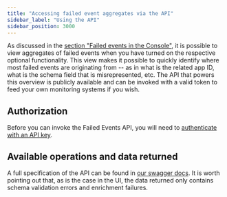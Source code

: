 ```yaml
---
title: "Accessing failed event aggregates via the API"
sidebar_label: "Using the API"
sidebar_position: 3000
---
```


As discussed in the [section "Failed events in the Console"](/docs/data-product-studio/data-quality/failed-events/monitoring-failed-events/ui/index.md), it is possible to view aggregates of failed events when you have turned on the respective optional functionality. This view makes it possible to quickly identify where most failed events are originating from -- as in what is the related app ID, what is the schema field that is misrepresented, etc. The API that powers this overview is publicly available and can be invoked with a valid token to feed your own monitoring systems if you wish.

## Authorization

Before you can invoke the Failed Events API, you will need to [authenticate with an API key](/docs/using-the-snowplow-console/managing-console-api-authentication/index.md).


## Available operations and data returned

A full specification of the API can be found in [our swagger docs](https://console.snowplowanalytics.com/api/msc/v1/docs/index.html?url=/api/msc/v1/docs/docs.yaml#/Metrics/getOrganizationsOrganizationidMetricsV1PipelinesPipelineidFailed-events). It is worth pointing out that, as is the case in the UI, the data returned only contains schema validation errors and enrichment failures.
